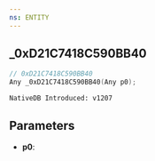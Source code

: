 ```yaml
---
ns: ENTITY
---
```

## _0xD21C7418C590BB40

```c
// 0xD21C7418C590BB40
Any _0xD21C7418C590BB40(Any p0);
```

```
NativeDB Introduced: v1207
```

## Parameters
* **p0**:
